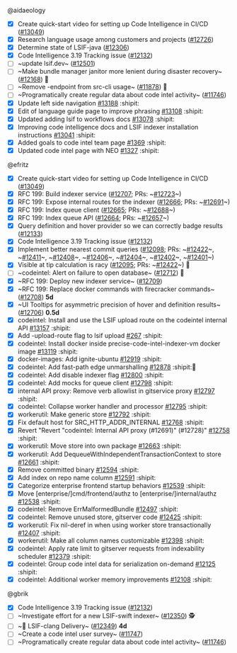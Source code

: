 
<!-- BEGIN ASSIGNEE: aidaeology -->
@aidaeology

- [x] Create quick-start video for setting up Code Intelligence in CI/CD ([#13049](https://github.com/sourcegraph/sourcegraph/issues/13049)) 
- [x] Research language usage among customers and projects ([#12726](https://github.com/sourcegraph/sourcegraph/issues/12726)) 
- [x] Determine state of LSIF-java ([#12306](https://github.com/sourcegraph/sourcegraph/issues/12306)) 
- [x] Code Intelligence 3.19 Tracking issue ([#12132](https://github.com/sourcegraph/sourcegraph/issues/12132)) 
- [ ] ~update lsif.dev~ ([#12501](https://github.com/sourcegraph/sourcegraph/issues/12501)) 
- [ ] ~Make bundle manager janitor more lenient during disaster recovery~ ([#12168](https://github.com/sourcegraph/sourcegraph/issues/12168)) 🧶
- [ ] ~Remove -endpoint from src-cli usage~ ([#11878](https://github.com/sourcegraph/sourcegraph/issues/11878)) 🧶
- [ ] ~Programatically create regular data about code intel activity~ ([#11746](https://github.com/sourcegraph/sourcegraph/issues/11746)) 
- [x] Update left side navigation [#13188](https://github.com/sourcegraph/sourcegraph/pull/13188) :shipit:
- [x] Edit of language guide page to improve phrasing [#13108](https://github.com/sourcegraph/sourcegraph/pull/13108) :shipit:
- [x] Updated adding lsif to workflows docs [#13078](https://github.com/sourcegraph/sourcegraph/pull/13078) :shipit:
- [x] Improving code intelligence docs and LSIF indexer installation instructions [#13041](https://github.com/sourcegraph/sourcegraph/pull/13041) :shipit:
- [x] Added goals to code intel team page [#1369](https://github.com/sourcegraph/about/pull/1369) :shipit:
- [x] Updated code intel page with NEO [#1327](https://github.com/sourcegraph/about/pull/1327) :shipit:
<!-- END ASSIGNEE -->

<!-- BEGIN ASSIGNEE: efritz -->
@efritz

- [x] Create quick-start video for setting up Code Intelligence in CI/CD ([#13049](https://github.com/sourcegraph/sourcegraph/issues/13049)) 
- [x] RFC 199: Build indexer service ([#12707](https://github.com/sourcegraph/sourcegraph/issues/12707); PRs: ~[#12723](https://github.com/sourcegraph/sourcegraph/pull/12723)~) 
- [x] RFC 199: Expose internal routes for the indexer ([#12666](https://github.com/sourcegraph/sourcegraph/issues/12666); PRs: ~[#12691](https://github.com/sourcegraph/sourcegraph/pull/12691)~) 
- [x] RFC 199: Index queue client ([#12665](https://github.com/sourcegraph/sourcegraph/issues/12665); PRs: ~[#12688](https://github.com/sourcegraph/sourcegraph/pull/12688)~) 
- [x] RFC 199: Index queue API ([#12664](https://github.com/sourcegraph/sourcegraph/issues/12664); PRs: ~[#12657](https://github.com/sourcegraph/sourcegraph/pull/12657)~) 
- [x] Query definition and hover provider so we can correctly badge results ([#12133](https://github.com/sourcegraph/sourcegraph/issues/12133)) 
- [x] Code Intelligence 3.19 Tracking issue ([#12132](https://github.com/sourcegraph/sourcegraph/issues/12132)) 
- [x] Implement better nearest commit queries ([#12098](https://github.com/sourcegraph/sourcegraph/issues/12098); PRs: ~[#12422](https://github.com/sourcegraph/sourcegraph/pull/12422)~, ~[#12411](https://github.com/sourcegraph/sourcegraph/pull/12411)~, ~[#12408](https://github.com/sourcegraph/sourcegraph/pull/12408)~, ~[#12406](https://github.com/sourcegraph/sourcegraph/pull/12406)~, ~[#12404](https://github.com/sourcegraph/sourcegraph/pull/12404)~, ~[#12402](https://github.com/sourcegraph/sourcegraph/pull/12402)~, ~[#12401](https://github.com/sourcegraph/sourcegraph/pull/12401)~) 
- [x] Visible at tip calculation is racy ([#12095](https://github.com/sourcegraph/sourcegraph/issues/12095); PRs: ~[#12422](https://github.com/sourcegraph/sourcegraph/pull/12422)~) 🐛
- [ ] ~codeintel: Alert on failure to open database~ ([#12712](https://github.com/sourcegraph/sourcegraph/issues/12712)) 🧶
- [x] ~RFC 199: Deploy new indexer service~ ([#12709](https://github.com/sourcegraph/sourcegraph/issues/12709)) 
- [x] ~RFC 199: Replace docker commands with firecracker commands~ ([#12708](https://github.com/sourcegraph/sourcegraph/issues/12708)) __5d__ 
- [x] ~UI Tooltips for asymmetric precision of hover and definition results~ ([#12706](https://github.com/sourcegraph/sourcegraph/issues/12706)) __0.5d__ 
- [x] codeintel: Install and use the LSIF upload route on the codeintel internal API [#13157](https://github.com/sourcegraph/sourcegraph/pull/13157) :shipit:
- [x] Add -upload-route flag to lsif upload [#267](https://github.com/sourcegraph/src-cli/pull/267) :shipit:
- [x] codeintel: Install docker inside precise-code-intel-indexer-vm docker image [#13119](https://github.com/sourcegraph/sourcegraph/pull/13119) :shipit:
- [x] docker-images: Add ignite-ubuntu [#12919](https://github.com/sourcegraph/sourcegraph/pull/12919) :shipit:
- [x] codeintel: Add fast-path edge unmarshalling [#12878](https://github.com/sourcegraph/sourcegraph/pull/12878) :shipit:🧶
- [x] codeintel: Add disable indexer flag [#12800](https://github.com/sourcegraph/sourcegraph/pull/12800) :shipit:
- [x] codeintel: Add mocks for queue client [#12798](https://github.com/sourcegraph/sourcegraph/pull/12798) :shipit:
- [x] internal API proxy: Remove verb allowlist in gitservice proxy [#12797](https://github.com/sourcegraph/sourcegraph/pull/12797) :shipit:
- [x] codeintel: Collapse worker handler and processor [#12795](https://github.com/sourcegraph/sourcegraph/pull/12795) :shipit:
- [x] workerutil: Make generic store [#12792](https://github.com/sourcegraph/sourcegraph/pull/12792) :shipit:
- [x] Fix default host for SRC_HTTP_ADDR_INTERNAL [#12768](https://github.com/sourcegraph/sourcegraph/pull/12768) :shipit:
- [x] Revert "Revert "codeintel: Internal API proxy (#12691)" (#12728)" [#12758](https://github.com/sourcegraph/sourcegraph/pull/12758) :shipit:
- [x] workerutil: Move store into own package [#12663](https://github.com/sourcegraph/sourcegraph/pull/12663) :shipit:
- [x] workerutil: Add DequeueWithIndependentTransactionContext to store [#12661](https://github.com/sourcegraph/sourcegraph/pull/12661) :shipit:
- [x] Remove committed binary [#12594](https://github.com/sourcegraph/sourcegraph/pull/12594) :shipit:
- [x] Add index on repo name column [#12591](https://github.com/sourcegraph/sourcegraph/pull/12591) :shipit:
- [x] Categorize enterprise frontend startup behaviors [#12539](https://github.com/sourcegraph/sourcegraph/pull/12539) :shipit:
- [x] Move [enterprise/]cmd/frontend/authz to [enterprise/]internal/authz [#12538](https://github.com/sourcegraph/sourcegraph/pull/12538) :shipit:
- [x] codeintel: Remove ErrMalformedBundle [#12497](https://github.com/sourcegraph/sourcegraph/pull/12497) :shipit:
- [x] codeintel: Remove unused store, gitserver code [#12425](https://github.com/sourcegraph/sourcegraph/pull/12425) :shipit:
- [x] workerutil: Fix nil-deref in when using worker store transactionally [#12407](https://github.com/sourcegraph/sourcegraph/pull/12407) :shipit:
- [x] workerutil: Make all column names customizable [#12398](https://github.com/sourcegraph/sourcegraph/pull/12398) :shipit:
- [x] codeintel: Apply rate limit to gitserver requests from indexability scheduler [#12379](https://github.com/sourcegraph/sourcegraph/pull/12379) :shipit:
- [x] codeintel: Group code intel data for serialization on-demand [#12125](https://github.com/sourcegraph/sourcegraph/pull/12125) :shipit:
- [x] codeintel: Additional worker memory improvements [#12108](https://github.com/sourcegraph/sourcegraph/pull/12108) :shipit:
<!-- END ASSIGNEE -->

<!-- BEGIN ASSIGNEE: gbrik -->
@gbrik

- [x] Code Intelligence 3.19 Tracking issue ([#12132](https://github.com/sourcegraph/sourcegraph/issues/12132)) 
- [ ] ~Investigate effort for a new LSIF-swift indexer~ ([#12350](https://github.com/sourcegraph/sourcegraph/issues/12350)) 🕵️
- [ ] ~🚚 LSIF-clang Delivery~ ([#12349](https://github.com/sourcegraph/sourcegraph/issues/12349)) __4d__ 
- [ ] ~Create a code intel user survey~ ([#11747](https://github.com/sourcegraph/sourcegraph/issues/11747)) 
- [ ] ~Programatically create regular data about code intel activity~ ([#11746](https://github.com/sourcegraph/sourcegraph/issues/11746)) 
<!-- END ASSIGNEE -->
